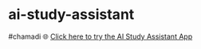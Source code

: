 # ai-study-assistant
#chamadi
🌐 [Click here to try the AI Study Assistant App](https://your-name.streamlit.app)
